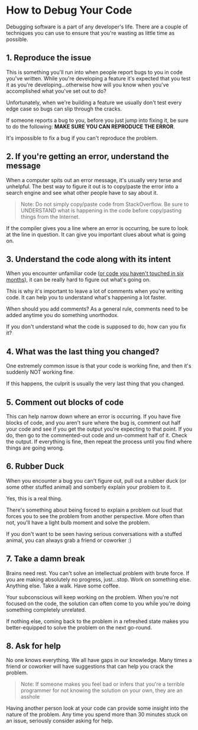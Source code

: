 # How to Debug Your Code
Debugging software is a part of any developer's life. There are a couple of techniques you can use to ensure that you're wasting as little time as possible.

## 1. Reproduce the issue
This is something you'll run into when people report bugs to you in code you've written. While you're developing a feature it's expected that you test it as you're developing...otherwise how will you know when you've accomplished what you've set out to do?

Unfortunately, when we're building a feature we usually don't test every edge case so bugs can slip through the cracks.

If someone reports a bug to you, before you just jump into fixing it, be sure to do the following: **MAKE SURE YOU CAN REPRODUCE THE ERROR**.

It's impossible to fix a bug if you can't reproduce the problem.

## 2. If you're getting an error, understand the message

When a computer spits out an error message, it's usually very terse and unhelpful. The best way to figure it out is to copy/paste the error into a search engine and see what other people have to say about it.

> Note: Do not simply copy/paste code from StackOverflow. Be sure to UNDERSTAND what is happening in the code before copy/pasting things from the Internet.

If the compiler gives you a line where an error is occurring, be sure to look at the line in question. It can give you important clues about what is going on.

## 3. Understand the code along with its intent

When you encounter unfamiliar code ([or code you haven't touched in six months](http://www.quickmeme.com/img/de/de9d8cec8389bbd175908ab5558a1b4b7179fa450d54a53f3ef0f6906b73e216.jpg)), it can be really hard to figure out what's going on.

This is why it's important to leave a lot of comments when you're writing code. It can help you to understand what's happening a lot faster.

When should you add comments? As a general rule, comments need to be added anytime you do something unorthodox.

If you don't understand what the code is supposed to do, how can you fix it?

## 4. What was the last thing you changed?
One extremely common issue is that your code is working fine, and then it's suddenly NOT working fine.

If this happens, the culprit is usually the very last thing that you changed.

## 5. Comment out blocks of code
This can help narrow down where an error is occurring. If you have five blocks of code, and you aren't sure where the bug is, comment out half your code and see if you get the output you're expecting to that point. If you do, then go to the commented-out code and un-comment half of it. Check the output. If everything is fine, then repeat the process until you find where things are going wrong.

## 6. Rubber Duck

When you encounter a bug you can't figure out, pull out a rubber duck (or some other stuffed animal) and somberly explain your problem to it.

Yes, this is a real thing.

There's something about being forced to explain a problem out loud that forces you to see the problem from another perspective. More often than not, you'll have a light bulb moment and solve the problem.

If you don't want to be seen having serious conversations with a stuffed animal, you can always grab a friend or coworker :)

## 7. Take a damn break

Brains need rest. You can't solve an intellectual problem with brute force. If you are making absolutely no progress, just...stop. Work on something else. Anything else. Take a walk. Have some coffee.

Your subconscious will keep working on the problem. When you're not focused on the code, the solution can often come to you while you're doing something completely unrelated.

If nothing else, coming back to the problem in a refreshed state makes you better-equipped to solve the problem on the next go-round.

## 8. Ask for help

No one knows everything. We all have gaps in our knowledge. Many times a friend or coworker will have suggestions that can help you crack the problem.

> Note: If someone makes you feel bad or infers that you're a terrible programmer for not knowing the solution on your own, they are an asshole

Having another person look at your code can provide some insight into the nature of the problem. Any time you spend more than 30 minutes stuck on an issue, seriously consider asking for help.